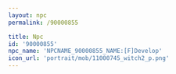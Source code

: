 ```yaml
---
layout: npc
permalink: /90000855

title: Npc
id: '90000855'
npc_name: 'NPCNAME_90000855_NAME:[F]Develop'
icon_url: 'portrait/mob/11000745_witch2_p.png'
---
```

